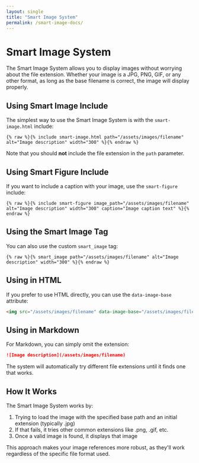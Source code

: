 ```yaml
---
layout: single
title: "Smart Image System"
permalink: /smart-image-docs/
---
```


# Smart Image System

The Smart Image System allows you to display images without worrying about the file extension. Whether your image is a JPG, PNG, GIF, or any other format, as long as the base filename is correct, the image will display properly.

## Using Smart Image Include

The simplest way to use the Smart Image System is with the `smart-image.html` include:

```liquid
{% raw %}{% include smart-image.html path="/assets/images/filename" alt="Image description" width="300" %}{% endraw %}
```

Note that you should **not** include the file extension in the `path` parameter.

## Using Smart Figure Include

If you want to include a caption with your image, use the `smart-figure` include:

```liquid
{% raw %}{% include smart-figure image_path="/assets/images/filename" alt="Image description" width="300" caption="Image caption text" %}{% endraw %}
```

## Using the Smart Image Tag

You can also use the custom `smart_image` tag:

```liquid
{% raw %}{% smart_image path="/assets/images/filename" alt="Image description" width="300" %}{% endraw %}
```

## Using in HTML

If you prefer to use HTML directly, you can use the `data-image-base` attribute:

```html
<img src="/assets/images/filename" data-image-base="/assets/images/filename" alt="Image description" width="300" onerror="smartImageFallback(this)">
```

## Using in Markdown

For Markdown, you can simply omit the extension:

```markdown
![Image description](/assets/images/filename)
```

The system will automatically try different file extensions until it finds one that works.

## How It Works

The Smart Image System works by:

1. Trying to load the image with the specified base path and an initial extension (typically .jpg)
2. If that fails, it tries other common extensions like .png, .gif, etc.
3. Once a valid image is found, it displays that image

This approach makes your image references more robust, as they'll work regardless of the specific file format used. 